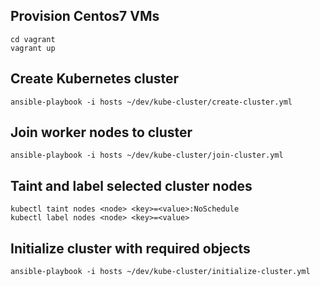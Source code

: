 ## Provision Centos7 VMs

```
cd vagrant
vagrant up
```

## Create Kubernetes cluster

```
ansible-playbook -i hosts ~/dev/kube-cluster/create-cluster.yml
```

## Join worker nodes to cluster

```
ansible-playbook -i hosts ~/dev/kube-cluster/join-cluster.yml
```

## Taint and label selected cluster nodes

```
kubectl taint nodes <node> <key>=<value>:NoSchedule
kubectl label nodes <node> <key>=<value>
```

## Initialize cluster with required objects

```
ansible-playbook -i hosts ~/dev/kube-cluster/initialize-cluster.yml
```
